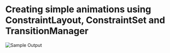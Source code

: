 # Creating simple animations using ConstraintLayout, ConstraintSet and TransitionManager    
![Sample Output](externals/sample.gif)
